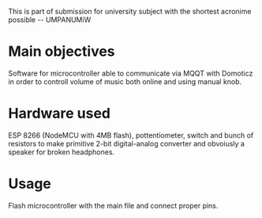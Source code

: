 This is part of submission for university subject with the shortest acronime possible -- UMPANUMiW

# Main objectives
Software for microcontroller able to communicate via MQQT with Domoticz in order to controll volume of music both online and using manual knob.

# Hardware used
ESP 8266 (NodeMCU with 4MB flash), pottentiometer, switch and bunch of resistors to make primitive 2-bit digital-analog converter and obvoiusly a speaker for broken headphones.

# Usage
Flash microcontroller with the main file and connect proper pins.
